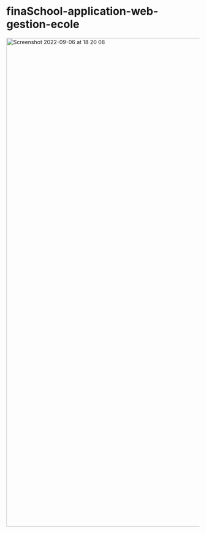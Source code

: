 # finaSchool-application-web-gestion-ecole
<img width="1276" alt="Screenshot 2022-09-06 at 18 20 08" src="https://user-images.githubusercontent.com/61878528/189557731-7589cedb-b845-4ead-9486-4234d74f771a.png">
